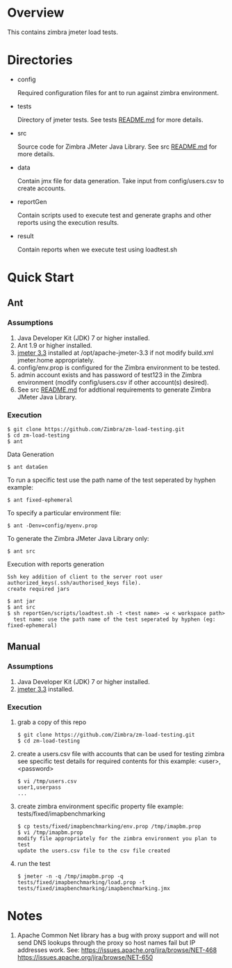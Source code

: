 # Overview

This contains zimbra jmeter load tests.

# Directories

* config

  Required configuration files for ant to run against zimbra environment.

* tests

  Directory of jmeter tests. See tests [README.md](tests/README.md) for more details.

* src

  Source code for Zimbra JMeter Java Library. See src [README.md](src/README.md) for more details.

* data

  Contain jmx file for data generation. Take input from config/users.csv to create accounts.

* reportGen

  Contain scripts used to execute test and generate graphs and other reports using the execution results.

* result

  Contain reports when we execute test using loadtest.sh

# Quick Start

## Ant

### Assumptions

1. Java Developer Kit (JDK) 7 or higher installed.
2. Ant 1.9 or higher installed.
3. [jmeter 3.3](https://archive.apache.org/dist/jmeter/binaries/) installed at /opt/apache-jmeter-3.3 if not modify build.xml jmeter.home appropriately.
4. config/env.prop is configured for the Zimbra environment to be tested.
5. admin account exists and has password of test123 in the Zimbra environment (modify config/users.csv if other account(s) desired).
6. See src [README.md](src/README.md) for addtional requirements to generate Zimbra JMeter Java Library.

### Execution

```
$ git clone https://github.com/Zimbra/zm-load-testing.git
$ cd zm-load-testing
$ ant
```

Data Generation

```
$ ant dataGen
```

To run a specific test use the path name of the test seperated by hyphen example:

```
$ ant fixed-ephemeral
```

To specify a particular environment file:

```
$ ant -Denv=config/myenv.prop
```

To generate the Zimbra JMeter Java Library only:

```
$ ant src
```

Execution with reports generation

```
Ssh key addition of client to the server root user authorized_keys(.ssh/authorised_keys file).
create required jars

$ ant jar
$ ant src
$ sh reportGen/scripts/loadtest.sh -t <test name> -w < workspace path>
  test name: use the path name of the test seperated by hyphen (eg: fixed-ephemeral)
```

## Manual

### Assumptions

1. Java Developer Kit (JDK) 7 or higher installed.
2. [jmeter 3.3](https://archive.apache.org/dist/jmeter/binaries/) installed.

### Execution

1. grab a copy of this repo

   ```
   $ git clone https://github.com/Zimbra/zm-load-testing.git
   $ cd zm-load-testing
   ```

2. create a users.csv file with accounts that can be used for testing zimbra
   see specific test details for required contents for this example:
   &lt;user&gt;,&lt;password&gt;

   ```
   $ vi /tmp/users.csv
   user1,userpass
   ...
   ```

3. create zimbra environment specific property file
   example: tests/fixed/imapbenchmarking

   ```
   $ cp tests/fixed/imapbenchmarking/env.prop /tmp/imapbm.prop
   $ vi /tmp/imapbm.prop
   modify file appropriately for the zimbra environment you plan to test
   update the users.csv file to the csv file created
   ```

4. run the test

   ```
   $ jmeter -n -q /tmp/imapbm.prop -q tests/fixed/imapbenchmarking/load.prop -t tests/fixed/imapbenchmarking/imapbenchmarking.jmx
   ```

# Notes

1. Apache Common Net library has a bug with proxy support and will not send DNS lookups through the proxy so host names fail but IP addresses work. See: https://issues.apache.org/jira/browse/NET-468 https://issues.apache.org/jira/browse/NET-650
